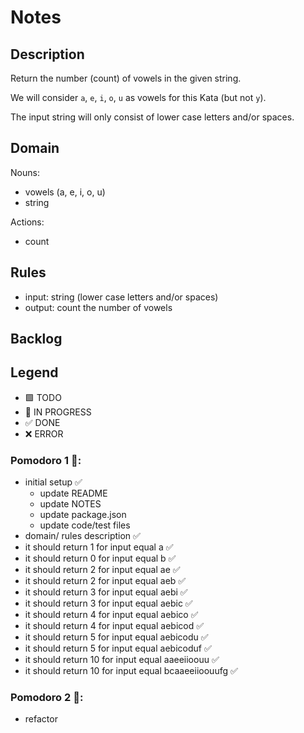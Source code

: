# Notes

## Description

Return the number (count) of vowels in the given string.

We will consider `a`, `e`, `i`, `o`, `u` as vowels for this Kata (but not `y`).

The input string will only consist of lower case letters and/or spaces.

## Domain

Nouns: 
- vowels (a, e, i, o, u)
- string

Actions:
- count

## Rules

- input: string (lower case letters and/or spaces)
- output: count the number of vowels

## Backlog

## Legend

- 🟩 TODO
- 🚧 IN PROGRESS
- ✅ DONE
- ❌ ERROR


### Pomodoro 1 🍅:

- initial setup ✅
  - update README 
  - update NOTES 
  - update package.json 
  - update code/test files 
- domain/ rules description ✅
- it should return 1 for input equal a ✅
- it should return 0 for input equal b ✅
- it should return 2 for input equal ae ✅
- it should return 2 for input equal aeb ✅
- it should return 3 for input equal aebi ✅
- it should return 3 for input equal aebic ✅
- it should return 4 for input equal aebico ✅
- it should return 4 for input equal aebicod ✅
- it should return 5 for input equal aebicodu ✅
- it should return 5 for input equal aebicoduf ✅
- it should return 10 for input equal aaeeiioouu ✅
- it should return 10 for input equal bcaaeeiioouufg ✅

### Pomodoro 2 🍅:

- refactor